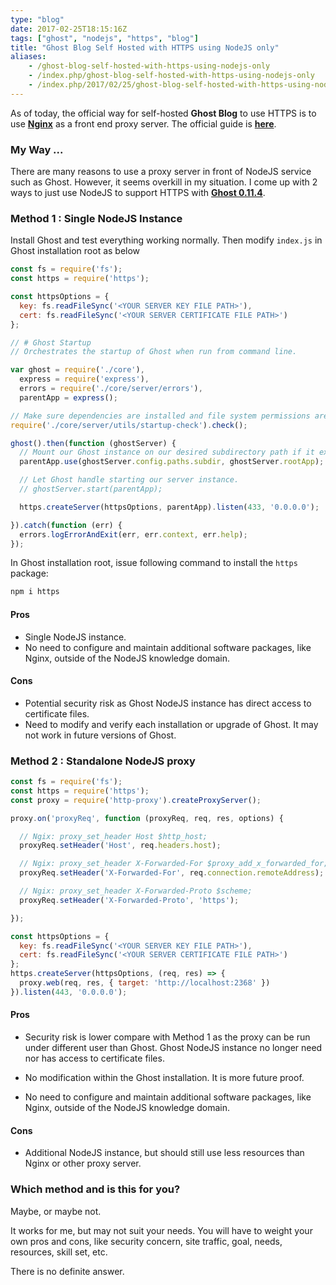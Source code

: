 ```yaml
---
type: "blog"
date: 2017-02-25T18:15:16Z
tags: ["ghost", "nodejs", "https", "blog"]
title: "Ghost Blog Self Hosted with HTTPS using NodeJS only"
aliases:
    - /ghost-blog-self-hosted-with-https-using-nodejs-only
    - /index.php/ghost-blog-self-hosted-with-https-using-nodejs-only
    - /index.php/2017/02/25/ghost-blog-self-hosted-with-https-using-nodejs-only
---
```


As of today, the official way for self-hosted __Ghost Blog__ to use HTTPS is to use __[Nginx](http://nginx.org)__ as a front end proxy server. The official guide is __[here](http://support.ghost.org/setup-ssl-self-hosted-ghost/)__.
<!--more-->

### My Way ...

There are many reasons to use a proxy server in front of NodeJS service such as Ghost. However, it seems overkill in my situation. I come up with 2 ways to just use NodeJS to support HTTPS with __[Ghost 0.11.4](https://ghost.org/developers/)__.

### Method 1 : Single NodeJS Instance

Install Ghost and test everything working normally. Then modify `index.js` in Ghost installation root as below

```javascript
const fs = require('fs');
const https = require('https');

const httpsOptions = {
  key: fs.readFileSync('<YOUR SERVER KEY FILE PATH>'),
  cert: fs.readFileSync('<YOUR SERVER CERTIFICATE FILE PATH>')
};

// # Ghost Startup
// Orchestrates the startup of Ghost when run from command line.

var ghost = require('./core'),
  express = require('express'),
  errors = require('./core/server/errors'),
  parentApp = express();

// Make sure dependencies are installed and file system permissions are correct.
require('./core/server/utils/startup-check').check();

ghost().then(function (ghostServer) {
  // Mount our Ghost instance on our desired subdirectory path if it exists.
  parentApp.use(ghostServer.config.paths.subdir, ghostServer.rootApp);

  // Let Ghost handle starting our server instance.
  // ghostServer.start(parentApp);

  https.createServer(httpsOptions, parentApp).listen(433, '0.0.0.0');

}).catch(function (err) {
  errors.logErrorAndExit(err, err.context, err.help);
});
```

In Ghost installation root, issue following command to install the `https` package:

```sh
npm i https
```

#### Pros

* Single NodeJS instance.
* No need to configure and maintain additional software packages, like Nginx, outside of the NodeJS knowledge domain.

#### Cons

* Potential security risk as Ghost NodeJS instance has direct access to certificate files.
* Need to modify and verify each installation or upgrade of Ghost. It may not work in future versions of Ghost.

### Method 2 : Standalone NodeJS proxy

```js
const fs = require('fs');
const https = require('https');
const proxy = require('http-proxy').createProxyServer();

proxy.on('proxyReq', function (proxyReq, req, res, options) {

  // Ngix: proxy_set_header Host $http_host;
  proxyReq.setHeader('Host', req.headers.host);

  // Ngix: proxy_set_header X-Forwarded-For $proxy_add_x_forwarded_for;
  proxyReq.setHeader('X-Forwarded-For', req.connection.remoteAddress);

  // Ngix: proxy_set_header X-Forwarded-Proto $scheme;
  proxyReq.setHeader('X-Forwarded-Proto', 'https');

});

const httpsOptions = {
  key: fs.readFileSync('<YOUR SERVER KEY FILE PATH>'),
  cert: fs.readFileSync('<YOUR SERVER CERTIFICATE FILE PATH>')
};
https.createServer(httpsOptions, (req, res) => {
  proxy.web(req, res, { target: 'http://localhost:2368' })
}).listen(443, '0.0.0.0');
```

#### Pros

* Security risk is lower compare with Method 1 as the proxy can be run under different user than Ghost. Ghost NodeJS instance no longer need nor has access to certificate files.

* No modification within the Ghost installation. It is more future proof.

* No need to configure and maintain additional software packages, like Nginx, outside of the NodeJS knowledge domain.

#### Cons

* Additional NodeJS instance, but should still use less resources than Nginx or other proxy server.

### Which method and is this for you?

Maybe, or maybe not.

It works for me, but may not suit your needs. You will have to weight your own pros and cons, like security concern, site traffic, goal, needs, resources, skill set, etc.

There is no definite answer.
